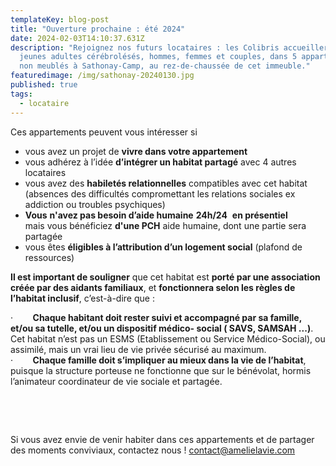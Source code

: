 ```yaml
---
templateKey: blog-post
title: "Ouverture prochaine : été 2024"
date: 2024-02-03T14:10:37.631Z
description: "Rejoignez nos futurs locataires : les Colibris accueilleront des
  jeunes adultes cérébrolésés, hommes, femmes et couples, dans 5 appartements T2
  non meublés à Sathonay-Camp, au rez-de-chaussée de cet immeuble."
featuredimage: /img/sathonay-20240130.jpg
published: true
tags:
  - locataire
---
```

<!--StartFragment-->

Ces appartements peuvent vous intéresser si

* vous avez un projet de **vivre dans votre appartement** 
* vous adhérez à l’idée **d’intégrer un habitat partagé** avec 4 autres locataires
* vous avez des **habiletés relationnelles** compatibles avec cet habitat (absences des difficultés compromettant les relations sociales ex addiction ou troubles psychiques)
* **Vous** **n'avez pas besoin d’aide humaine** **24h/24**  **en présentiel** mais vous bénéficiez **d'une PCH** aide humaine, dont une partie sera partagée
* vous êtes **éligibles à l’attribution d’un logement social** (plafond de ressources)

**Il est important de souligner** que cet habitat est **porté par une association créée par des aidants familiaux**, et **fonctionnera selon les règles de l’habitat inclusif**, c’est-à-dire que :

·        **Chaque habitant doit rester suivi et accompagné par sa famille, et/ou sa tutelle, et/ou un dispositif médico- social ( SAVS, SAMSAH ...)**. Cet habitat n’est pas un ESMS (Etablissement ou Service Médico-Social), ou assimilé, mais un vrai lieu de vie privée sécurisé au maximum.\
·        **Chaque famille doit s’impliquer au mieux dans la vie de l’habitat**, puisque la structure porteuse ne fonctionne que sur le bénévolat, hormis l’animateur coordinateur de vie sociale et partagée.

 

 

Si vous avez envie de venir habiter dans ces appartements et de partager des moments conviviaux, contactez nous ! [contact@amelielavie.com](mailto:contact@amelielavie.com)

<!--EndFragment-->